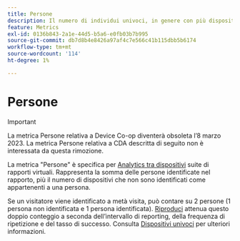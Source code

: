 ```yaml
---
title: Persone
description: Il numero di individui univoci, in genere con più dispositivi.
feature: Metrics
exl-id: 0136b843-2a1e-44d5-b5a6-e0fb03b7b995
source-git-commit: db7d8b4e8426a97af4c7e566c41b115dbb5b6174
workflow-type: tm+mt
source-wordcount: '114'
ht-degree: 1%

---
```


# Persone

>[!IMPORTANT]
>
>La metrica Persone relativa a Device Co-op diventerà obsoleta l’8 marzo 2023. La metrica Persone relativa a CDA descritta di seguito non è interessata da questa rimozione.

La metrica &quot;Persone&quot; è specifica per [Analytics tra dispositivi](../cda/overview.md) suite di rapporti virtuali. Rappresenta la somma delle persone identificate nel rapporto, più il numero di dispositivi che non sono identificati come appartenenti a una persona.

Se un visitatore viene identificato a metà visita, può contare su 2 persone (1 persona non identificata e 1 persona identificata). [Riproduci](/help/components/cda/replay.md) attenua questo doppio conteggio a seconda dell’intervallo di reporting, della frequenza di ripetizione e del tasso di successo. Consulta [Dispositivi univoci](unique-devices.md) per ulteriori informazioni.
